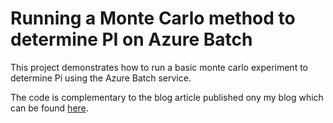 # Running a Monte Carlo method to determine PI on Azure Batch 

This project demonstrates how to run a basic monte carlo experiment to determine Pi using the Azure Batch service. 

The code is complementary to the blog article published ony my blog which can be found [here](https://www.azureblue.io/running-a-monte-carlo-simulation-on-azure-batch).